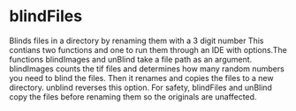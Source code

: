 # blindFiles
Blinds files in a directory by renaming them with a 3 digit number
This contians two functions and one to run them through an IDE with options.The functions blindImages and unBlind take a file path as an argument. blindImages counts the tif files and determines how many random numbers you need to blind the files. Then it renames and copies the files to a new directory.
unblind reverses this option. For safety, blindFiles and unBlind copy the files before renaming them so the originals are unaffected. 

